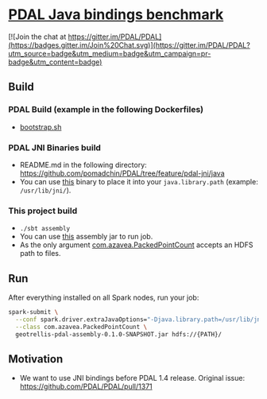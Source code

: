 # [PDAL Java bindings benchmark](https://github.com/PDAL/PDAL/pull/1371)

[![Join the chat at https://gitter.im/PDAL/PDAL](https://badges.gitter.im/Join%20Chat.svg)](https://gitter.im/PDAL/PDAL?utm_source=badge&utm_medium=badge&utm_campaign=pr-badge&utm_content=badge)

## Build

### PDAL Build (example in the following Dockerfiles)
 * [bootstrap.sh](./boostrap.sh)

### PDAL JNI Binaries build
 * README.md in the following directory: https://github.com/pomadchin/PDAL/tree/feature/pdal-jni/java
 * You can use [this](https://github.com/pomadchin/geotrellis-pdal-benchmark/blob/master/dist/libpdaljni0.so) binary to place it into your `java.library.path` (example: `/usr/lib/jni/`).

### This project build
 * `./sbt assembly`
 * You can use [this](https://github.com/pomadchin/geotrellis-pdal-benchmark/blob/master/dist/geotrellis-pdal-assembly-0.1.0-SNAPSHOT.jar) assembly jar to run job.
 * As the only argument [com.azavea.PackedPointCount](https://github.com/pomadchin/geotrellis-pdal-benchmark/blob/master/src/main/scala/com/azavea/PackedPointCount.scala) accepts an HDFS path to files.

## Run

After everything installed on all Spark nodes, run your job:

```bash
spark-submit \
  --conf spark.driver.extraJavaOptions="-Djava.library.path=/usr/lib/jni/" \
  --class com.azavea.PackedPointCount \
  geotrellis-pdal-assembly-0.1.0-SNAPSHOT.jar hdfs://{PATH}/
```

## Motivation

* We want to use JNI bindings before PDAL 1.4 release. Original issue: https://github.com/PDAL/PDAL/pull/1371
